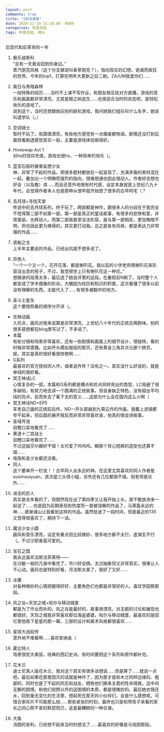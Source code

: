 ```yaml
---
layout: post
comments: true
title: "2020清单"
date: 2020-12-19 11:19:00 -0800
categories: 年度总结
tags: 年度总结, 墙头
---
```

后现代和后革命的一年

1. 极乐迪斯科 <br/> “总有一天我会回到你身边。” <br/> 蒸汽朋克风格（这个分支据说叫香草朋克？），指向现实的幻想，诡谲而疯狂的世界。今年的top1，打算在明年大更新之后二刷。ZA/UM我爱你们……

2. 奥日与黑暗森林 <br/> 一段特殊的经历……当时不上课不写作业，和朋友相互给对方直播。游戏的音乐和画面都非常漂亮，尤其是银之树逃生……也很适合当时的状态吧，是轻松快乐的游戏了。 <br/> 说到这个，当时还想跟她玩别的联机游戏，我问她我们组队叫什么名字，她说叫退学队（。）

3. 空洞骑士 <br/> 暂时不玩了。氛围很漂亮，有些地方感觉有一点像废都物语。剧情还没打到后面但看剧透感觉其实一般，主要是游戏体验做得好。

4. Hiveswap Act 1 <br/> 对hs的信仰充值，游戏也很hs，一种简单的快乐（。

5. 蓝宝石般的被害妄想少女 <br/> 神，非常了不起的作品，把很多题材都放在一起呈现了，充满矛盾的素材混在一起，叠加出一个明确而强烈的指向，很难想通也因此很动人。作者好会想也好会（以及敢）讲……而且还意外地很有时代感，设定本身就是上世纪八九十年代，会觉得作者本人也是那种从很早就开始想了很多的古早阿宅（？

6. 去月球+寻找天堂 <br/> 传说中的去月球系列，终于玩了，两部都是神作，跟很多人的分歧在于我完全不觉得第二部不如第一部。第一部是真正的童话故事，有很多的悲惨和爱，非常美丽，光辉动人。而第二部我甚至没法形容，是与第一部相反，更加晦暗不明，但也因此更为难得的，其实更打动我。总之是各有风格，都是表达力非常强的作品……

7. 诡秘之主 <br/> 上半年主要追的作品，已经出坑就不想多说了。

8. 异旅人 <br/> “一个一个又一个，花开花落，都是喇叭花。我以前的小学老师用喇叭花来形容没出息的孩子，不过，我觉得世上只有喇叭花这一种花。” <br/> 想摘录的段落太多，最后选了她自评里的这段。在暑假前N刷了，当时整个人都变成了学术偶像的形状。大概因为经历和知识的积累，这次看懂了很多以前没有理解的东西，太能代入了……有很多被戳中的地方。

9. 圣斗士星矢 <br/> 这个要按照看的顺序分开讲（。
  - 东映动画 <br/> 入坑点，画风对我来说算是非常漂亮，上世纪八十年代的正统古典韵味。别的很多感想都在blog里写过了，不多说了。
  - 本篇 <br/> 有些分镜和场景非常喜欢，还有一些剧情和画面上的细节设计，很独特，看的时候非常感慨。比如开头模拟报纸的那页，还有黄金三角异次元那个跨页。就，其实是真的很好看很惊艳啊……
  - G系列 <br/> 最喜欢的官方授权同人作，或者说外传？没有之一。其实没什么好说的，就是单纯的很好看。
  - 冥王神话LC <br/> 心情复杂的一部。本篇和G系列都是槽点和优点同样突出的类型，LC规避了很多缺陷，有努力地去讲一个圆满的正统故事，但自身缺乏特色，没有超出平均线的亮点，反而失去了看下去的意义……这部为什么会在国内这么火啊（
  - 冥王神话ND+EP0 <br/> 车老自己画的正统前后传，ND一开头那崩到九霄云外的作画，我戴上滤镜都夸不起来，但后面的展开我反而非常非常喜欢诶，他真的很会讲故事。
  - 圣域传说 <br/> 目瞪口呆地看完了……
  - 黄道十二宫战士 <br/> 目瞪口呆地看完了…… <br> 不过这版莎尔娜好不错！太可爱了呜呜呜。瞬那个背心短裤的造型也还算不错……
  - 电阻和圣少女都还没看。
  - 同人 <br/> 这个要单开一栏说！！古早同人女永远的神。在这里尤其喜欢的同人作者是suixinsuiyuan，其次是三头怪小姐，另外还有几位都很不错。倪老师是论外……

10. 进击的巨人 <br/> 其实是去年看的了，但既然现在出了第四季又让我开始上头，就干脆放进来一起说了……也是因为前期表现和热度而一直被误解的作品了，马莱篇永远的神……感谢谏山让我看到这样的作品。虽然低迷了一段时间，但是最近的135又觉得很喜欢了，期待下一话。

11. 魔法少女小圆 <br/> 画风和音乐漂亮，设定有重点但比较微妙，很多地方都不太行，虚渊玄不行（。不过沙耶香蛮可爱的。

12. 宝石之国 <br/> 我永远喜欢法斯法菲莱特—— <br/> 在过敏一般的亢奋中看完了，市川好会搞，太过抽象但又非常真实，很难让人不心动。画风也是特别好看，月法斯太美了，我好了又好……

13. 冰菓 <br/> 对各种微妙的心情把握得好好，主要角色们也都是非常好的人。喜欢学园祭那段。

14. 风之谷+天空之城+哈尔与移动城堡 <br/> 都是为了作业而补的。风之谷是最好的，故事很漂亮，对主题的讨论和展现也都很好。天空之城我非常喜欢那位海盗婆婆。哈尔与移动城堡，最喜欢的是回忆里他吞下星星的那一幕。三部的设计和美术风格都很喜欢……

15. 星球大战前传 <br/> 意外地不难看啊……喜欢安纳金（

16. 霍比特人 <br/> 场景很宏大美丽，经典的西幻史诗。有时间要把这个系列和原作都补完。

17. 花木兰 <br/> 迪士尼真人版花木兰，我对这个其实有很多话想说……但是算了……就说一点吧。最后如果在那里团灭的话就是神作了，因为那才是和木兰同样边缘的、粗鄙的、同时也是了不起的同志和战友，牺牲他们换来主君的性命得救，这中间无解的困境，和他们视野以外的这困境的本质，都是很微妙的。最后她衣锦还乡，回到毫无变化的生活里，想起死在那天的小伙伴们，会是什么感想呢。可惜合家欢片不可能那么拍……那些紧张的时刻，最终也只是和带孩子来看的家长之间心照不宣的默契而已，这是最糟糕的一种合谋。

18. 大鱼 <br/> 汤圆的安利，已经想不起来当时的想法了……最喜欢的好像是马戏团那段。
